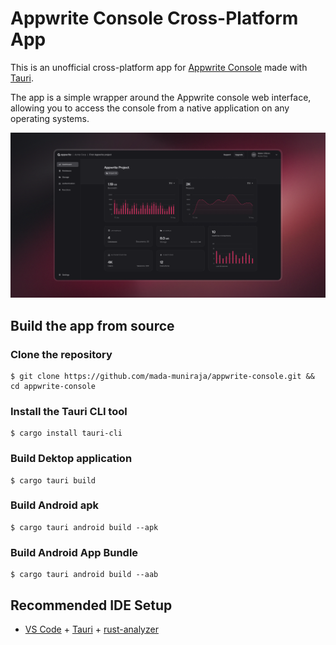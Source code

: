 # Appwrite Console Cross-Platform App

This is an unofficial cross-platform app for [Appwrite Console](https://cloud.appwrite.io/) made with [Tauri](https://tauri.app/).

The app is a simple wrapper around the Appwrite console web interface, allowing you to access the console from a native application on any operating systems.

![Appwrite project dashboard showing various Appwrite features](./resources/github.png)

## Build the app from source

### Clone the repository

```
$ git clone https://github.com/mada-muniraja/appwrite-console.git && cd appwrite-console
```

### Install the Tauri CLI tool

```
$ cargo install tauri-cli
```

### Build Dektop application

```
$ cargo tauri build
```

### Build Android apk

```
$ cargo tauri android build --apk
```

### Build Android App Bundle

```
$ cargo tauri android build --aab
```

## Recommended IDE Setup

- [VS Code](https://code.visualstudio.com/) + [Tauri](https://marketplace.visualstudio.com/items?itemName=tauri-apps.tauri-vscode) + [rust-analyzer](https://marketplace.visualstudio.com/items?itemName=rust-lang.rust-analyzer)
